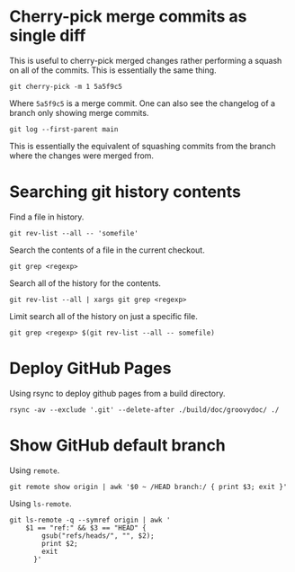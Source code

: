# Cherry-pick merge commits as single diff

This is useful to cherry-pick merged changes rather performing a squash on all
of the commits.  This is essentially the same thing.

    git cherry-pick -m 1 5a5f9c5

Where `5a5f9c5` is a merge commit.  One can also see the changelog of a branch
only showing merge commits.

    git log --first-parent main

This is essentially the equivalent of squashing commits from the branch where
the changes were merged from.

# Searching git history contents

Find a file in history.

    git rev-list --all -- 'somefile'

Search the contents of a file in the current checkout.

    git grep <regexp>

Search all of the history for the contents.

    git rev-list --all | xargs git grep <regexp>

Limit search all of the history on just a specific file.

    git grep <regexp> $(git rev-list --all -- somefile)

# Deploy GitHub Pages

Using rsync to deploy github pages from a build directory.

    rsync -av --exclude '.git' --delete-after ./build/doc/groovydoc/ ./

# Show GitHub default branch

Using `remote`.

    git remote show origin | awk '$0 ~ /HEAD branch:/ { print $3; exit }'

Using `ls-remote`.

    git ls-remote -q --symref origin | awk '
        $1 == "ref:" && $3 == "HEAD" {
            gsub("refs/heads/", "", $2);
            print $2;
            exit
          }'
